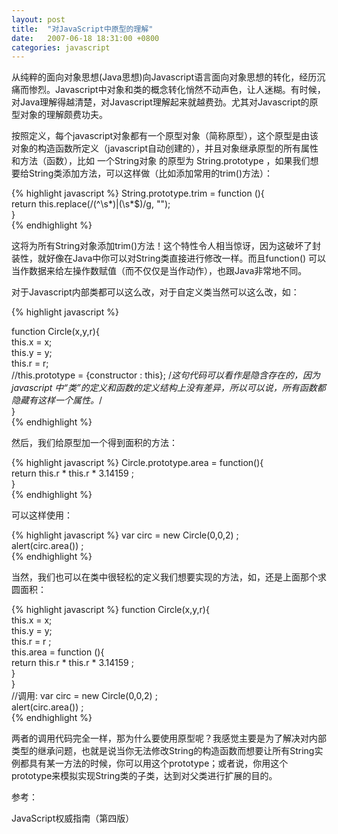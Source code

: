 ```yaml
---
layout: post
title:  "对JavaScript中原型的理解"
date:   2007-06-18 18:31:00 +0800
categories: javascript
---
```


从纯粹的面向对象思想(Java思想)向Javascript语言面向对象思想的转化，经历沉痛而惨烈。Javascript中对象和类的概念转化悄然不动声色，让人迷糊。有时候，对Java理解得越清楚，对Javascript理解起来就越费劲。尤其对Javascript的原型对象的理解颇费功夫。

按照定义，每个javascript对象都有一个原型对象（简称原型），这个原型是由该对象的构造函数所定义（javascript自动创建的），并且对象继承原型的所有属性和方法（函数），比如 一个String对象 的原型为 String.prototype ，如果我们想要给String类添加方法，可以这样做（比如添加常用的trim()方法）：

{% highlight javascript %}
String.prototype.trim = function (){   
  return this.replace(/(^\s*)|(\s*$)/g, "");   
}  
{% endhighlight %}

这将为所有String对象添加trim()方法！这个特性令人相当惊讶，因为这破坏了封装性，就好像在Java中你可以对String类直接进行修改一样。而且function() 可以当作数据来给左操作数赋值（而不仅仅是当作动作），也跟Java非常地不同。

对于Javascript内部类都可以这么改，对于自定义类当然可以这么改，如：

 
{% highlight javascript %}
 
function Circle(x,y,r){   
  this.x = x;   
  this.y = y;   
  this.r = r;   
  //this.prototype = {constructor : this};     /*这句代码可以看作是隐含存在的，因为javascript 中“类”的定义和函数的定义结构上没有差异，所以可以说，所有函数都隐藏有这样一个属性。*/   
}   
{% endhighlight %}


然后，我们给原型加一个得到面积的方法：

 {% highlight javascript %}
Circle.prototype.area = function(){   
  return this.r * this.r * 3.14159 ;   
}  
{% endhighlight %}

可以这样使用：

{% highlight javascript %}
var circ = new Circle(0,0,2) ;   
alert(circ.area()) ;  
{% endhighlight %}

当然，我们也可以在类中很轻松的定义我们想要实现的方法，如，还是上面那个求圆面积：

{% highlight javascript %}
function Circle(x,y,r){   
  this.x = x;   
  this.y = y;    
  this.r = r ;   
  this.area = function (){   
    return this.r * this.r * 3.14159 ;    
  }   
}   
//调用:
var circ = new Circle(0,0,2) ;   
alert(circ.area()) ;   
{% endhighlight %}

两者的调用代码完全一样，那为什么要使用原型呢？我感觉主要是为了解决对内部类型的继承问题，也就是说当你无法修改String的构造函数而想要让所有String实例都具有某一方法的时候，你可以用这个prototype；或者说，你用这个prototype来模拟实现String类的子类，达到对父类进行扩展的目的。

 

参考：

JavaScript权威指南（第四版）

 